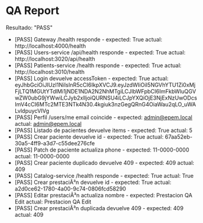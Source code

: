 ﻿# QA Report
Resultado: "PASS"

- [PASS] Gateway /health responde - expected: True actual: http://localhost:4000/health
- [PASS] Users-service /api/health responde - expected: True actual: http://localhost:3020/api/health
- [PASS] Patients-service /health responde - expected: True actual: http://localhost:3010/health
- [PASS] Login devuelve accessToken - expected: True actual: eyJhbGciOiJIUzI1NiIsInR5cCI6IkpXVCJ9.eyJzdWIiOiI5NGVhYTU1Zi0xMjFjLTQ1MGUtYTdlMi1jNDE1NDA2N2NhMTgiLCJlbWFpbCI6ImFkbWluQGVwZW0ubG9jYWwiLCJyb2xlIjoiQURNSU4iLCJpYXQiOjE3NjExNzUwODcsImV4cCI6MTc2MTE3NTk4N30.4kgiuk3nzGegQRnG4OiaWau2qLO_uWALvldpuycVIVg
- [PASS] Perfil /users/me email coincide - expected: admin@epem.local actual: admin@epem.local
- [PASS] Listado de pacientes devuelve items - expected: True actual: 5
- [PASS] Crear paciente devuelve id - expected: True actual: 67aa52eb-30a5-4ff9-a3d7-c55dee276cfe
- [PASS] Patch de paciente actualiza phone - expected: 11-0000-0000 actual: 11-0000-0000
- [PASS] Crear paciente duplicado devuelve 409 - expected: 409 actual: 409
- [PASS] Catalog-service /health responde - expected: True actual: True
- [PASS] Crear prestaciÃ³n devuelve id - expected: True actual: a2d0ce62-1780-4a00-9c74-0806fcd58290
- [PASS] Editar prestaciÃ³n actualiza nombre - expected: Prestacion QA Edit actual: Prestacion QA Edit
- [PASS] Crear prestaciÃ³n duplicada devuelve 409 - expected: 409 actual: 409
